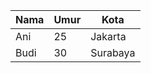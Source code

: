 | Nama | Umur | Kota       |
|------|------|------------|
| Ani  | 25   | Jakarta    |
| Budi | 30   | Surabaya   |
